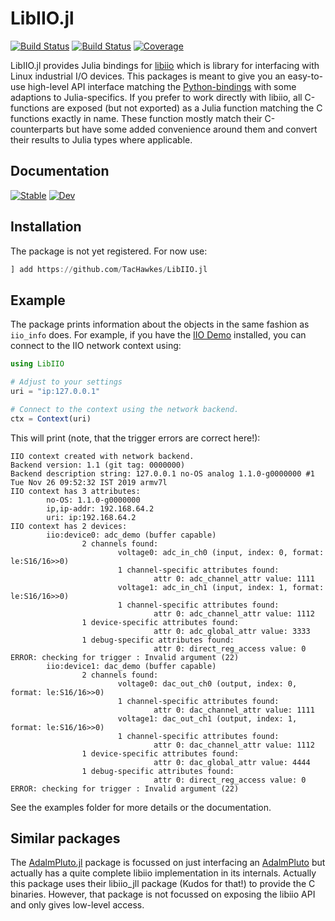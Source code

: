 # LibIIO.jl

[![Build Status](https://github.com/tachawkes/LibIIO.jl/actions/workflows/CI.yml/badge.svg?branch=main)](https://github.com/tachawkes/LibIIO.jl/actions/workflows/CI.yml?query=branch%3Amain)
[![Build Status](https://ci.appveyor.com/api/projects/status/github/tachawkes/LibIIO.jl?svg=true)](https://ci.appveyor.com/project/tachawkes/LibIIO-jl)
[![Coverage](https://codecov.io/gh/tachawkes/LibIIO.jl/branch/main/graph/badge.svg)](https://codecov.io/gh/tachawkes/LibIIO.jl)

LibIIO.jl provides Julia bindings for [libiio](https://wiki.analog.com/resources/tools-software/linux-software/libiio) which is library for interfacing with Linux industrial I/O devices. This packages is meant to
give you an easy-to-use high-level API interface matching the [Python-bindings](https://github.com/analogdevicesinc/libiio/tree/master/bindings/python) with some adaptions to Julia-specifics. If you prefer to work directly with libiio, all C-functions are exposed (but not exported) as a Julia function matching the C functions exactly in name. These function mostly match their C-counterparts but have some added convenience around them and convert their results to Julia types where applicable.

## Documentation

[![Stable](https://img.shields.io/badge/docs-stable-blue.svg)](https://tachawkes.github.io/LibIIO.jl/stable/)
[![Dev](https://img.shields.io/badge/docs-dev-blue.svg)](https://tachawkes.github.io/LibIIO.jl/dev/)

## Installation

The package is not yet registered. For now use:

```julia
] add https://github.com/TacHawkes/LibIIO.jl
```

## Example

The package prints information about the objects in the same fashion as `iio_info` does. For example, if you have the [IIO Demo](https://wiki.analog.com/resources/eval/user-guides/iio_demo/no-os-setup) installed, you can connect to the IIO network context using:

```julia
using LibIIO

# Adjust to your settings
uri = "ip:127.0.0.1"

# Connect to the context using the network backend.
ctx = Context(uri)
```

This will print (note, that the trigger errors are correct here!):

```
IIO context created with network backend.
Backend version: 1.1 (git tag: 0000000)
Backend description string: 127.0.0.1 no-OS analog 1.1.0-g0000000 #1 Tue Nov 26 09:52:32 IST 2019 armv7l
IIO context has 3 attributes:
        no-OS: 1.1.0-g0000000
        ip,ip-addr: 192.168.64.2
        uri: ip:192.168.64.2
IIO context has 2 devices:
        iio:device0: adc_demo (buffer capable)
                2 channels found:
                        voltage0: adc_in_ch0 (input, index: 0, format: le:S16/16>>0)
                        1 channel-specific attributes found:
                                attr 0: adc_channel_attr value: 1111
                        voltage1: adc_in_ch1 (input, index: 1, format: le:S16/16>>0)
                        1 channel-specific attributes found:
                                attr 0: adc_channel_attr value: 1112
                1 device-specific attributes found:
                                attr 0: adc_global_attr value: 3333
                1 debug-specific attributes found:
                                attr 0: direct_reg_access value: 0
ERROR: checking for trigger : Invalid argument (22)
        iio:device1: dac_demo (buffer capable)
                2 channels found:
                        voltage0: dac_out_ch0 (output, index: 0, format: le:S16/16>>0)
                        1 channel-specific attributes found:
                                attr 0: dac_channel_attr value: 1111
                        voltage1: dac_out_ch1 (output, index: 1, format: le:S16/16>>0)
                        1 channel-specific attributes found:
                                attr 0: dac_channel_attr value: 1112
                1 device-specific attributes found:
                                attr 0: dac_global_attr value: 4444
                1 debug-specific attributes found:
                                attr 0: direct_reg_access value: 0
ERROR: checking for trigger : Invalid argument (22)
```

See the examples folder for more details or the documentation.

## Similar packages

The [AdalmPluto.jl](https://github.com/JuliaTelecom/AdalmPluto.jl) package is focussed on just interfacing an [AdalmPluto](https://www.analog.com/en/design-center/evaluation-hardware-and-software/evaluation-boards-kits/adalm-pluto.html) but actually has a quite complete libiio implementation in its internals. Actually this package uses their libiio_jll package (Kudos for that!) to provide the C binaries. However, that package is not focussed on exposing the libiio API and only gives low-level access.